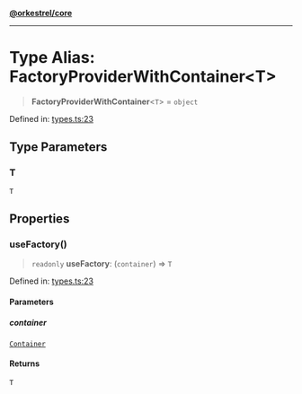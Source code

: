 [**@orkestrel/core**](../index.md)

***

# Type Alias: FactoryProviderWithContainer\<T\>

> **FactoryProviderWithContainer**\<`T`\> = `object`

Defined in: [types.ts:23](https://github.com/orkestrel/core/blob/98df1af1b029ad0f39e413b90869151f4152e5dd/src/types.ts#L23)

## Type Parameters

### T

`T`

## Properties

### useFactory()

> `readonly` **useFactory**: (`container`) => `T`

Defined in: [types.ts:23](https://github.com/orkestrel/core/blob/98df1af1b029ad0f39e413b90869151f4152e5dd/src/types.ts#L23)

#### Parameters

##### container

[`Container`](../classes/Container.md)

#### Returns

`T`
